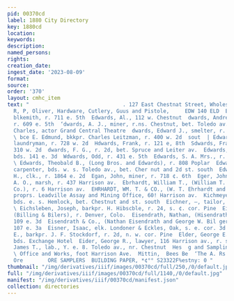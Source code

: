 ```yaml
---
pid: 00370cd
label: 1880 City Directory
key: 1880cd
location: 
keywords: 
description: 
named_persons: 
rights: 
creation_date: 
ingest_date: '2023-08-09'
format: 
source: 
order: '370'
layout: cmhc_item
text: "                              . 127 East Chestnat Street, Wholesale and Botsil
  R, P, Oliver, Hardware, Cutlery, Guus and Pistole,     EDW 140 ELD  Edward, James,
  blkemith, r. 711 e. 5th  Edwards, Al., 112 w. Chestnut  dwards, Andrew J., (col’d),
  r. 609 e. 5th  ‘dwards, A. J., miner, r.ns. Chestnut, bet. Toledo av. and Hi  cdwards,
  Charles, actor Grand Central Theatre  dwards, Edward J., smelter, r. 717 w. 2d.
  \ bce E. Edmund, bkkpr. Charles Leitzman, r. 400 w. 2d  sout  | Edwards, E. L.,
  laundryman, r. 728 w. 2d  Hdwards, Frank, r. 121 e, 8th  Sdwards, Francis H., r.
  310 w. 2d  dwards, F. G., r. 2d, bet. Spruce and Leiter av.  Edwards, Joseph, miner,
  bds. 141 e. 3d  Wdwards, Odd, r. 431 e. 5th  Edwards, S. A. Mrs., r. 7134 w. Chestnut
  \ Edwards, Theobald B., (Long Bros. and Edwards), r. 808 Poplar  Edwards, William,
  carpenter, bds. w. s. Toledo av., bet. Cher nut and 2d st. south  Edwards, William
  H., clk., r. 1864 e. 2d  Egan, John, miner, r. 718 ¢. 6th  Eger, John R., tinner
  A. O., marsh, r. 437 Harrison av.  Ebrhardt, William T., (William T. Ehrhardt &
  Co.), r. 6 Harrison av.  EHRHARDT, WM. T. & CO., (W. T. Ehrhardt and Men Pabst),
  proprs. Leadville Assay and Mining Office, 60! Harrison av.  Kichmeyer, Peter, lab.,
  bds. e. s. Hemlock, bet. Chestnut and st. south  Eichner, —, tailor, r. 110 e. 2d
  \ Eichsleben, Joseph, barkpr. H. Hibscble, r. 24, s. ¢. cor. Pine  Eilers, Anton,
  (Billing & Bilers), r. Denver, Colo.  Eisendrath, Nathan, (Hisendrath & Co.), r.
  109 e. 3d  Eisendrath & Co., (Nathan Eisendrath and George W. Bil ger), money brokers,
  107 e. 3a  Eisner, Isaac, elk. Londoner & Eckles, Oak, s. e. cor. 3d  Kitel, John
  E., barkpr. J. F. Stockdorf, r. 2d, n. w. cor. Pine  Elder, George E., smelter,
  bds. Exchange Hotel  Eider, George R., lawyer, 116 Harrison av., r. same  Elder,
  James T., lab., Y. e. 8. Toledo av., nr. Chestnut  Hes  g and Sampling Compants
  \ Office and Works, foot Harrison Ave.  Mittin,  Bees Be  ‘The A. Rs Meyer & Co.
  Ore        ORE SAMPLERS  BUILDING PAPER, *¢°° S23322F%estny: 0 "
thumbnail: "/img/derivatives/iiif/images/00370cd/full/250,/0/default.jpg"
full: "/img/derivatives/iiif/images/00370cd/full/1140,/0/default.jpg"
manifest: "/img/derivatives/iiif/00370cd/manifest.json"
collection: directories
---
```

